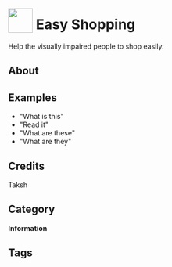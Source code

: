 # <img src="https://raw.githack.com/FortAwesome/Font-Awesome/master/svgs/solid/robot.svg" card_color="#22A7F0" width="50" height="50" style="vertical-align:bottom"/> Easy Shopping
Help the visually impaired people to shop easily.

## About


## Examples
* "What is this"
* "Read it"
* "What are these"
* "What are they"

## Credits
Taksh

## Category
**Information**

## Tags

